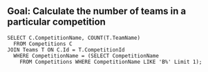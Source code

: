 

## Goal: Calculate the number of teams in a particular competition

```
SELECT C.CompetitionName, COUNT(T.TeamName)
  FROM Competitions C
JOIN Teams T ON C.Id = T.CompetitionId
  WHERE CompetitionName = (SELECT CompetitionName 
    FROM Competitions WHERE CompetitionName LIKE 'B%' Limit 1);

```
